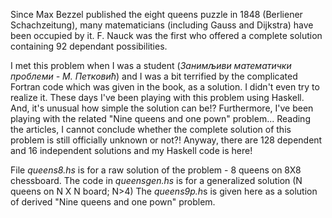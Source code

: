 Since Max Bezzel published the eight queens puzzle in 1848 (Berliener Schachzeitung), many matematicians (including Gauss and Dijkstra) have been occupied by it. F. Nauck was the first who offered a complete solution containing 92 dependant possibilities.

I met this problem when I was a student (<i>Занимљиви математички проблеми - М. Петковић</i>) and I was a bit terrified by the complicated Fortran code which was given in the book, as a solution. I didn't even try to realize it. These days I've been playing with this problem using Haskell. And, it's unusual how simple the solution can be!? Furthermore, I've been playing with the related "Nine queens and one pown" problem... Reading the articles, I cannot conclude whether the complete solution of this problem is still officially unknown or not?! Anyway, there are 128 dependent and 16 independent solutions and my Haskell code is here!

File <i>queens8.hs</i> is for a raw solution of the problem - 8 queens on 8X8 chessboard. The code in <i>queensgen.hs</i> is for a generalized solution (N queens on N X N board; N>4) The <i>queens9p.h</i>s is given here as a solution of derived "Nine queens and one pown" problem.
